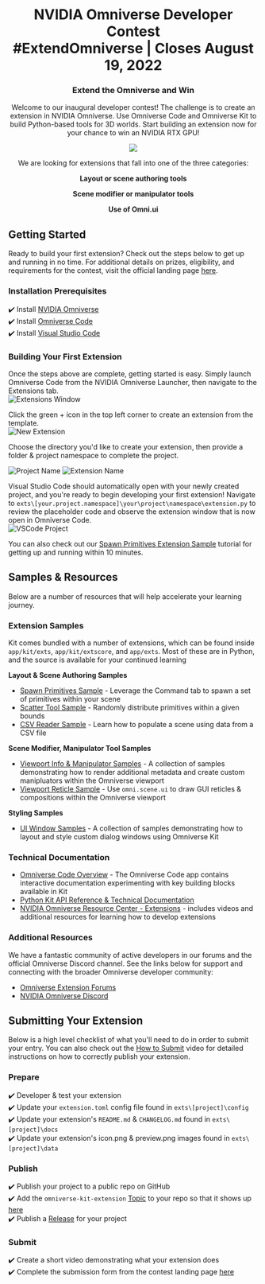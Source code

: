 <!-- markdownlint-disable -->
<h1 align="center">
    NVIDIA Omniverse Developer Contest
    <br>
    #ExtendOmniverse | Closes August 19, 2022
</h1>
<h3 align="center">
    Extend the Omniverse and Win
</h3>
<p align="center">Welcome to our inaugural developer contest! The challenge is to create an extension in NVIDIA Omniverse. Use Omniverse Code and Omniverse Kit to build Python-based tools for 3D worlds. Start building an extension now for your chance to win an NVIDIA RTX GPU!
</p>

<p align="center">
     <a href="https://www.nvidia.com/extend-omniverse-contest/"><img src="images/ov-dev-contest-1920x1080.jpg"></a>
</p>

<p align="center">
We are looking for extensions that fall into one of the three categories:
</p>

<p align="center">
<strong>
Layout or scene authoring tools
    </strong>
</p>
<p align="center">
<strong>
Scene modifier or manipulator tools
    </strong>
</p>
<p align="center">
    <strong>
Use of Omni.ui
    </strong>
</p>

## Getting Started    
Ready to build your first extension? Check out the steps below to get up and running in no time. For additional details on prizes, eligibility, and requirements for the contest, visit the official landing page [here](https://www.nvidia.com/en-us/omniverse/apps/code/developer-contest/).  

### Installation Prerequisites  
:heavy_check_mark: Install [NVIDIA Omniverse](https://www.nvidia.com/en-us/omniverse/download/)  
:heavy_check_mark: Install [Omniverse Code](https://developer.nvidia.com/nvidia-omniverse-platform/code-app)  
:heavy_check_mark: Install [Visual Studio Code](https://code.visualstudio.com/download)  

### Building Your First Extension  
Once the steps above are complete, getting started is easy. Simply launch Omniverse Code from the NVIDIA Omniverse Launcher, then navigate to the Extensions tab.  
![Extensions Window](images/extensions-window.jpg)

Click the green + icon in the top left corner to create an extension from the template.  
![New Extension](images/new-extension.jpg)

Choose the directory you'd like to create your extension, then provide a folder & project namespace to complete the project.  

![Project Name](images/project-name.jpg)
![Extension Name](images/extension-name.jpg)

Visual Studio Code should automatically open with your newly created project, and you're ready to begin developing your first extension! Navigate to `exts\[your.project.namespace]\your\project\namespace\extension.py` to review the placeholder code and observe the extension window that is now open in Omniverse Code.  
![VSCode Project](images/vscode-project.png)

You can also check out our [Spawn Primitives Extension Sample](https://github.com/NVIDIA-Omniverse/kit-extension-sample-spawn-prims) tutorial for getting up and running within 10 minutes.  

## Samples & Resources  
Below are a number of resources that will help accelerate your learning journey.

### Extension Samples  
Kit comes bundled with a number of extensions, which can be found inside `app/kit/exts`, `app/kit/extscore`, and `app/exts`. Most of these are in Python, and the source is available for your continued learning

**Layout & Scene Authoring Samples**  
* [Spawn Primitives Sample](https://github.com/NVIDIA-Omniverse/kit-extension-sample-spawn-prims) - Leverage the Command tab to spawn a set of primitives within your scene
* [Scatter Tool Sample](https://github.com/NVIDIA-Omniverse/kit-extension-sample-scatter) - Randomly distribute primitives within a given bounds
* [CSV Reader Sample](https://github.com/NVIDIA-Omniverse/kit-extension-sample-csv-reader) - Learn how to populate a scene using data from a CSV file
 
**Scene Modifier, Manipulator Tool Samples**  
* [Viewport Info & Manipulator Samples](https://github.com/NVIDIA-Omniverse/kit-extension-sample-ui-scene) - A collection of samples demonstrating how to render additional metadata and create custom manipluators within the Omniverse viewport
* [Viewport Reticle Sample](https://github.com/NVIDIA-Omniverse/kit-extension-sample-reticle) - Use `omni.scene.ui` to draw GUI reticles & compositions within the Omniverse viewport

**Styling Samples**  
* [UI Window Samples](https://github.com/NVIDIA-Omniverse/kit-extension-sample-ui-window) - A collection of samples demonstrating how to layout and style custom dialog windows using Omniverse Kit

### Technical Documentation  
* [Omniverse Code Overview](https://www.youtube.com/watch?v=j1Pwi1KRkhk) - The Omniverse Code app contains interactive documentation experimenting with key building blocks available in Kit
* [Python Kit API Reference & Technical Documentation](https://docs.omniverse.nvidia.com/py/kit/index.html)
* [NVIDIA Omniverse Resource Center - Extensions](https://developer.nvidia.com/nvidia-omniverse-developer-resource-center#extensions) - includes videos and additional resources for learning how to develop extensions

### Additional Resources  
We have a fantastic community of active developers in our forums and the official Omniverse Discord channel. See the links below for support and connecting with the broader Omniverse developer community:
* [Omniverse Extension Forums](https://forums.developer.nvidia.com/c/omniverse/extension/399)
* [NVIDIA Omniverse Discord](https://forums.developer.nvidia.com/t/omniverse-discord-server-is-live/178422)

## Submitting Your Extension  
Below is a high level checklist of what you'll need to do in order to submit your entry. You can also check out the [How to Submit](https://www.youtube.com/watch?v=z8khQyHT_44) video for detailed instructions on how to correctly publish your extension.
 
### Prepare    
:heavy_check_mark: Developer & test your extension  
:heavy_check_mark: Update your `extension.toml` config file found in `exts\[project]\config`  
:heavy_check_mark: Update your extension's `README.md` & `CHANGELOG.md` found in `exts\[project]\docs`  
:heavy_check_mark: Update your extension's icon.png & preview.png images found in `exts\[project]\data`  
### Publish  
:heavy_check_mark: Publish your project to a public repo on GitHub  
:heavy_check_mark: Add the `omniverse-kit-extension` [Topic](https://docs.github.com/en/repositories/managing-your-repositorys-settings-and-features/customizing-your-repository/classifying-your-repository-with-topics) to your repo so that it shows up [here](https://github.com/topics/omniverse-kit-extension)  
:heavy_check_mark: Publish a [Release](https://docs.github.com/en/repositories/releasing-projects-on-github/managing-releases-in-a-repository) for your project  
### Submit  
:heavy_check_mark: Create a short video demonstrating what your extension does  
:heavy_check_mark: Complete the submission form from the contest landing page [here](https://www.nvidia.com/en-us/omniverse/apps/code/developer-contest/)


